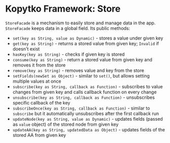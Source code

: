 # Kopytko Framework: Store

`StoreFacade` is a mechanism to easily store and manage data in the app. `StoreFacade` keeps data in a global field.
Its public methods:
- `set(key as String, value as Dynamic)` - stores a value under given key
- `get(key as String)` - returns a stored value from given key; `Invalid` if doesn't exist
- `hasKey(key as String)` - checks if given key is stored
- `consume(key as String)` - return a stored value from given key and removes it from the store
- `remove(key as String)` - removes value and key from the store
- `setFields(newSet as Object)` - similar to `set()`, but allows setting multiple values at once
- `subscribe(key as String, callback as Function)` - subscribes to value changes from given key and calls callback function on every change
- `unsubscribe(key as String, callback as Function)` - unsubscribes specific callback of the key
- `subscribeOnce(key as String, callback as Function)` - similar to `subscribe` but it automatically unsubscribes after the first callback run
- `updateNode(key as String, value as Dynamic)` - updates fields (passed as `value` object) of the stored node from given key
- `updateAA(key as String, updatedData as Object)` - updates fields of the stored AA from given key
